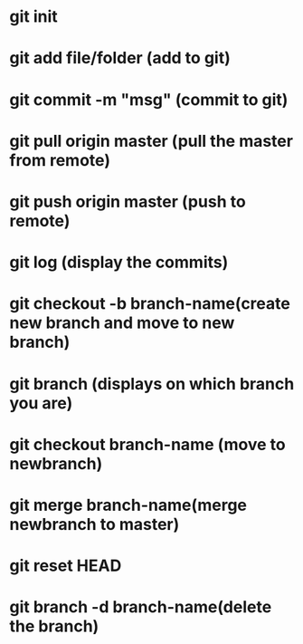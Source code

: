 #  git init

#  git add file/folder (add to git)

#  git commit -m "msg" (commit to git)

#  git pull origin master (pull the master from remote)

#  git push origin master (push to remote)

#  git log (display the commits)

#  git checkout -b branch-name(create new branch and move to new branch)

#  git branch (displays on which branch you are)

#  git checkout branch-name (move to newbranch)

#  git merge branch-name(merge newbranch to master)

#  git reset HEAD

# git branch -d branch-name(delete the branch)
#
#
#
#
#
#
#
#
#
#

